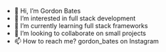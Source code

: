 - 👋 Hi, I’m Gordon Bates
- 👀 I’m interested in full stack development 
- 🌱 I’m currently learning full stack frameworks
- 💞️ I’m looking to collaborate on small projects
- 📫 How to reach me? gordon_bates on Instagram

<!---
gordonbates/gordonbates is a ✨ special ✨ repository because its `README.md` (this file) appears on your GitHub profile.
You can click the Preview link to take a look at your changes.
--->
